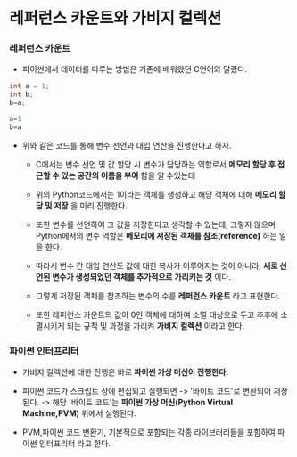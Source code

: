 # 레퍼런스 카운트와 가비지 컬렉션

### 레퍼런스 카운트

-   파이썬에서 데이터를 다루는 방법은 기존에 배워왔던 C언어와 달랐다.

```C
int a = 1;
int b;
b=a;
```

```python
a=1
b=a
```

-   위와 같은 코드를 통해 변수 선언과 대입 연산을 진행한다고 하자.

    -   C에서는 변수 선언 및 값 할당 시 변수가 담당하는 역할로서 **메모리 할당 후 접근할 수 있는 공간의 이름을 부여** 함을 알 수있는데

    -   위의 Python코드에서는 1이라는 객체를 생성하고 해당 객체에 대해 **메모리 할당 및 저장** 을 미리 진행한다.

    -   또한 변수를 선언하여 그 값을 저장한다고 생각할 수 있는데, 그렇지 않으며 Python에서의 변수 역할은 **메모리에 저장된 객체를 참조(reference)** 하는 일을 한다.

    -   따라서 변수 간 대입 연산도 값에 대한 복사가 이루어지는 것이 아니라, **새로 선언된 변수가 생성되었던 객체를 추가적으로 가리키는 것** 이다.

    -   그렇게 저장된 객체를 참조하는 변수의 수를 **레퍼런스 카운트** 라고 표현한다.

    -   또한 레퍼런스 카운트의 값이 0인 객체에 대하여 소멸 대상으로 두고 추후에 소멸시키게 되는 규칙 및 과정을 가리켜 **가비지 컬렉션** 이라고 한다.

### 파이썬 인터프리터

-   가비지 컬렉션에 대한 진행은 바로 **파이썬 가상 머신이 진행한다.**

-   파이썬 코드가 스크립트 상에 편집되고 실행되면 -> '바이트 코드'로 변환되어 저장된다. -> 해당 '바이트 코드'는 **파이썬 가상 머신(Python Virtual Machine,PVM)** 위에서 실행된다.

-   PVM,파이썬 코드 변환기, 기본적으로 포함되는 각종 라이브러리들을 포함하여 파이썬 인터프리터 라고 한다.
